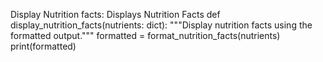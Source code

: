 Display Nutrition facts: Displays Nutrition Facts
def display_nutrition_facts(nutrients: dict):
    """Display nutrition facts using the formatted output."""
    formatted = format_nutrition_facts(nutrients)
    print(formatted)


    


